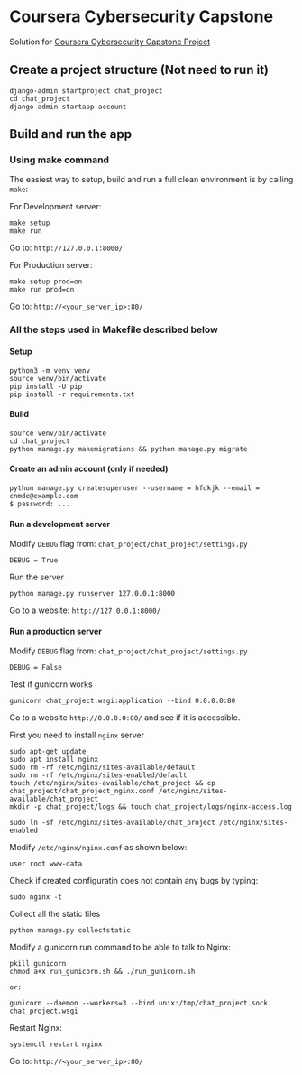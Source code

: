 # Coursera Cybersecurity Capstone
Solution for [Coursera Cybersecurity Capstone Project](https://www.coursera.org/learn/cyber-security-capstone)

## Create a project structure (Not need to run it)
```
django-admin startproject chat_project
cd chat_project
django-admin startapp account
```

## Build and run the app

### Using make command
The easiest way to setup, build and run a full clean environment is by calling `make`:

For Development server:
```
make setup
make run
```
Go to: `http://127.0.0.1:8000/`

For Production server:
```
make setup prod=on
make run prod=on
```
Go to: `http://<your_server_ip>:80/`

### All the steps used in Makefile described below
#### Setup
```
python3 -m venv venv
source venv/bin/activate
pip install -U pip
pip install -r requirements.txt
```

#### Build
```
source venv/bin/activate
cd chat_project
python manage.py makemigrations && python manage.py migrate
```

#### Create an admin account (only if needed)
```
python manage.py createsuperuser --username = hfdkjk --email = cnmde@example.com
$ password: ...
```

#### Run a development server
Modify `DEBUG` flag from: `chat_project/chat_project/settings.py`
```
DEBUG = True
```
Run the server
```
python manage.py runserver 127.0.0.1:8000
```
Go to a website: `http://127.0.0.1:8000/`

#### Run a production server
Modify `DEBUG` flag from: `chat_project/chat_project/settings.py`
```
DEBUG = False
```

Test if gunicorn works
```
gunicorn chat_project.wsgi:application --bind 0.0.0.0:80
```
Go to a website `http://0.0.0.0:80/` and see if it is accessible.

First you need to install `nginx` server
```
sudo apt-get update
sudo apt install nginx
sudo rm -rf /etc/nginx/sites-available/default
sudo rm -rf /etc/nginx/sites-enabled/default
touch /etc/nginx/sites-available/chat_project && cp chat_project/chat_project_nginx.conf /etc/nginx/sites-available/chat_project
mkdir -p chat_project/logs && touch chat_project/logs/nginx-access.log

sudo ln -sf /etc/nginx/sites-available/chat_project /etc/nginx/sites-enabled
```

Modify `/etc/nginx/nginx.conf` as shown below:
```
user root www-data
```

Check if created configuratin does not contain any bugs by typing:
```
sudo nginx -t
```

Collect all the static files
```
python manage.py collectstatic
```

Modify a gunicorn run command to be able to talk to Nginx:
```
pkill gunicorn
chmod a+x run_gunicorn.sh && ./run_gunicorn.sh

or:

gunicorn --daemon --workers=3 --bind unix:/tmp/chat_project.sock chat_project.wsgi
```

Restart Nginx:
```
systemctl restart nginx
```

Go to: `http://<your_server_ip>:80/`